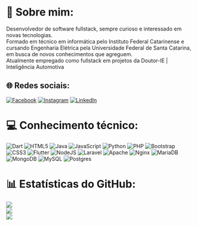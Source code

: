 # 💫 Sobre mim:
Desenvolvedor de software fullstack, sempre curioso e interessado em novas tecnologias.<br>Formado em técnico em informática pelo Instituto Federal Catarinense e cursando Engenharia Elétrica pela Universidade Federal de Santa Catarina, em busca de novos conhecimentos que agreguem.<br>Atualmente empregado como fullstack em projetos da Doutor-IE | Inteligência Automotiva


## 🌐 Redes sociais:
[![Facebook](https://img.shields.io/badge/Facebook-%231877F2.svg?logo=Facebook&logoColor=white)](https://facebook.com/bruno.alvez.359) [![Instagram](https://img.shields.io/badge/Instagram-%23E4405F.svg?logo=Instagram&logoColor=white)](https://instagram.com/_brunoalvez_) [![LinkedIn](https://img.shields.io/badge/LinkedIn-%230077B5.svg?logo=linkedin&logoColor=white)](https://linkedin.com/in/bruno-alvez-6681a5174/) 

# 💻 Conhecimento técnico:
![Dart](https://img.shields.io/badge/dart-%230175C2.svg?style=for-the-badge&logo=dart&logoColor=white) ![HTML5](https://img.shields.io/badge/html5-%23E34F26.svg?style=for-the-badge&logo=html5&logoColor=white) ![Java](https://img.shields.io/badge/java-%23ED8B00.svg?style=for-the-badge&logo=java&logoColor=white) ![JavaScript](https://img.shields.io/badge/javascript-%23323330.svg?style=for-the-badge&logo=javascript&logoColor=%23F7DF1E) ![Python](https://img.shields.io/badge/python-3670A0?style=for-the-badge&logo=python&logoColor=ffdd54) ![PHP](https://img.shields.io/badge/php-%23777BB4.svg?style=for-the-badge&logo=php&logoColor=white) ![Bootstrap](https://img.shields.io/badge/bootstrap-%23563D7C.svg?style=for-the-badge&logo=bootstrap&logoColor=white) ![CSS3](https://img.shields.io/badge/css3-%231572B6.svg?style=for-the-badge&logo=css3&logoColor=white) ![Flutter](https://img.shields.io/badge/Flutter-%2302569B.svg?style=for-the-badge&logo=Flutter&logoColor=white) ![NodeJS](https://img.shields.io/badge/node.js-6DA55F?style=for-the-badge&logo=node.js&logoColor=white) ![Laravel](https://img.shields.io/badge/laravel-%23FF2D20.svg?style=for-the-badge&logo=laravel&logoColor=white) ![Apache](https://img.shields.io/badge/apache-%23D42029.svg?style=for-the-badge&logo=apache&logoColor=white) ![Nginx](https://img.shields.io/badge/nginx-%23009639.svg?style=for-the-badge&logo=nginx&logoColor=white) ![MariaDB](https://img.shields.io/badge/MariaDB-003545?style=for-the-badge&logo=mariadb&logoColor=white) ![MongoDB](https://img.shields.io/badge/MongoDB-%234ea94b.svg?style=for-the-badge&logo=mongodb&logoColor=white) ![MySQL](https://img.shields.io/badge/mysql-%2300f.svg?style=for-the-badge&logo=mysql&logoColor=white) ![Postgres](https://img.shields.io/badge/postgres-%23316192.svg?style=for-the-badge&logo=postgresql&logoColor=white)
# 📊 Estatísticas do GitHub:
![](https://github-readme-stats.vercel.app/api?username=BrunoAlvez&theme=dark&hide_border=false&include_all_commits=true&count_private=true)<br/>
![](https://github-readme-streak-stats.herokuapp.com/?user=BrunoAlvez&theme=dark&hide_border=false)<br/>
![](https://github-readme-stats.vercel.app/api/top-langs/?username=BrunoAlvez&theme=dark&hide_border=false&include_all_commits=true&count_private=true&layout=compact)

<!-- Proudly created with GPRM ( https://gprm.itsvg.in ) -->
